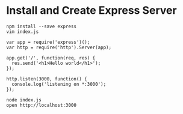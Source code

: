 # Install and Create Express Server

```
npm install --save express
vim index.js
```

```
var app = require('express')();
var http = require('http').Server(app);

app.get('/', function(req, res) {
  res.send('<h1>Hello world</h1>');
});

http.listen(3000, function() {
  console.log('listening on *:3000');
});
```

```
node index.js
open http://localhost:3000
```
